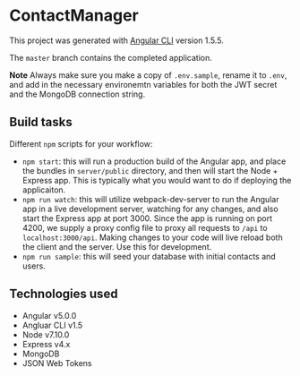 # ContactManager

This project was generated with [Angular CLI](https://github.com/angular/angular-cli) version 1.5.5.

The `master` branch contains the completed application.

**Note**
Always make sure you make a copy of `.env.sample`, rename it to `.env`, and add in the necessary environemtn variables for both the JWT secret and the MongoDB connection string.

## Build tasks

Different `npm` scripts for your workflow:
  * `npm start`: this will run a production build of the Angular app, and place the bundles in `server/public` directory, and then will start the Node + Express app. This is typically what you would want to do if deploying the applicaiton.
  * `npm run watch`: this will utilize webpack-dev-server to run the Angular app in a live development server, watching for any changes, and also start the Express app at port 3000. Since the app is running on port 4200, we supply a proxy config file to proxy all requests to `/api` to `localhost:3000/api`. Making changes to your code will live reload both the client and the server. Use this for development.
  * `npm run sample`: this will seed your database with initial contacts and users.

## Technologies used
  * Angular v5.0.0
  * Angluar CLI v1.5
  * Node v7.10.0
  * Express v4.x
  * MongoDB
  * JSON Web Tokens


